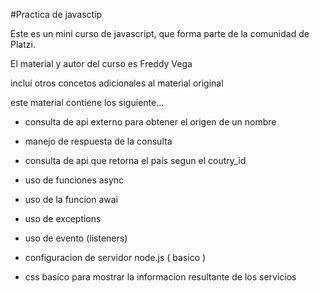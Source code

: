 #Practica de javasctip

Este es un mini curso de javascript, que forma parte de la comunidad de Platzi.

El material y autor del curso es Freddy Vega

incluí otros concetos adicionales al material original

este material contiene los siguiente...
* consulta de api externo para obtener el origen de un nombre
* manejo de respuesta de la consulta
* consulta de api que retorna el país segun el coutry_id 

* uso de funciones async 
* uso de la funcion awai

* uso de exceptions

* uso de evento (listeners)

* configuracion de servidor node.js ( basico )

* css basico para mostrar la informacion resultante de los servicios
